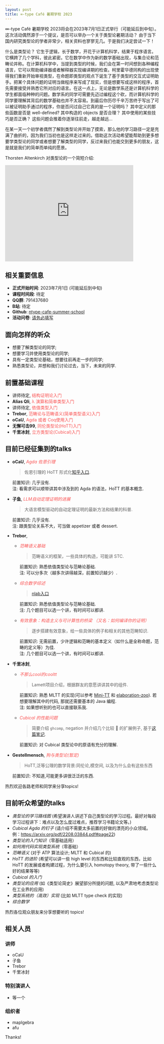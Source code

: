 ```yaml
---
layout: post
title: ∞-type Café 暑期学校 2023
---
```


∞-type Café 暑期学校 2023将会在2023年7月1日正式举行（可能延后到中旬）。这次活动偶然源于一个提议，是否可以举办一个关于类型论暑期活动？ 由于当下国内研究类型论的学者非常少，相关资料也寥寥无几。于是我们决定尝试一下！

什么是类型论？ 它生于逻辑，长于数学，开花于计算机科学，结果于程序语言。它横跨了几个学科，彼此紧密。它在数学中作为新的数学基础出现，与集合论和范畴论并称。在计算机科学中，当提到类型的时候，我们会在第一时间想到各种编程语言，它可以帮助编译器或者解释器实现编译期的检查。柯里霍华德同构的出现使得我们重新开始审视类型，在命题即类型的观点下诞生了基于类型的交互式证明助手。把某个具体问题的证明当做程序来写成了现实，但是想要写成这样的程序，首先需要接受并熟悉它所对应的语言。在这一点上，无论是数学系还是计算机科学的学生都面临种种的问题。数学系的同学可需要先迈过编程这个砍，而计算机科学的同学要理解其背后的数学基础也并不太容易。到最后你历尽千辛万苦终于写出了可以被证明助手通过的程序，你是否问过自己它真的是一个证明吗？ 其中定义的那些函数是否是 well-defined? 其中构造的 objects 是否合理？ 其中使用的某些技巧是否正确？ 这些问题会推着你逐渐往前走，越走越远...

在某一天一个初学者偶然了解到类型论并开始了摸索，那么他的学习路径一定是充满了曲折的，因为我们当初也是这样走过来的。借助这次活动希望能帮助到更多想要学类型论的同学或者想要了解类型的同学，反过来我们也能交到更多的朋友，这是就是我们的简单而单纯的愿景。 

Thorsten Altenkirch 对类型论的一个简短介绍:
<iframe width="420" height="315" src="https://player.bilibili.com/player.html?aid=229312966&bvid=BV1o8411f7Xt&cid=1150574396&page=1" frameborder="0" allowfullscreen></iframe>

## 相关重要信息

* **正式开始时间**: 2023年7月1日 (可能延后到中旬)
* **课程时间段**: 待定
* **QQ群**: 791437680
* **B站**: 待定
* **Github**: [ntype-cafe-summer-school](https://github.com/m4p1e/ntype-cafe-summer-school)
* **活动问卷**: [请务必填写](https://wj.qq.com/s2/12514980/c73d/)

## 面向怎样的听众
* 想要了解类型论的同学;
* 想要学习并使用类型论的同学;
* 具有一定类型论基础，想要往前再走一步的同学;
* 熟悉类型论，并想和我们讨论过去，当下，未来的同学.

## 前置基础课程
* 讲师待定, <font color='#fa5252'>结构证明论入门</font>
* **Alias Qli**, <font color='#fa5252'>λ 演算和简单类型入门</font>
* 讲师待定, <font color='#fa5252'>依值类型入门</font>
* **Trebor**, <font color='#fa5252'>范畴论与范畴语义(简单类型语义)入门</font>
* **oCaU**, <font color='#fa5252'>Agda 或者 Coq使用入门</font>
* **无懈可击99**, <font color='#fa5252'>同伦类型论(HoTT)入门</font>
* **千里冰封**, <font color='#fa5252'>立方类型论(Cubical)入门</font>

## 目前已经征集到的talks

* **oCaU**, <font color='#fa5252'><i>Agda 佐恩引理</i></font>
    > 佐恩引理的 HoTT 形式化[知乎入口](https://zhuanlan.zhihu.com/p/629641633).<br>

    前置知识: 几乎没有. <br>
    注: 看需求可以顺带讲其中涉及到的 Agda 的语法，HoTT 的基本概念.

* **子鱼**, <font color='#fa5252'><i>LLM自动定理证明的进展</i></font>
    > 大语言模型驱动的自动定理证明的最新方法和结果的科普.<br>

    前置知识: 几乎没有.<br>
    注: 跟类型论关系不大，可当做 appetizer 或者 dessert.

* **Trebor**, 
    * <font color='#fa5252'><i>范畴语义基础</i></font>
        > 范畴语义的框架，一些具体的构造，可能讲 STC. <br>

        前置知识: 熟悉依值类型论与范畴论基础.<br>
        注: 可以分多次（越多次讲得越深，前置知识越少）.

    * <font color='#fa5252'><i>综合数学综述</i></font>
        > [nlab入口](https://ncatlab.org/nlab/show/synthetic+mathematics) <br>

        前置知识: 熟悉依值类型论与范畴论基础.<br>
        注: 几个题目可以选一个讲，有时间可以都讲.

    * <font color='#fa5252'><i>有效意象：构造主义与可计算性的桥梁 （又名：如何编译你的证明）</i></font>
        > 逐步搭建有效意象，给一些具体的例子和相关的其他范畴知识.<br>

        前置知识: 无需前置，少许逻辑和范畴的基本定义（如什么是全称命题，范畴的定义等）为佳.<br>
        注: 几个题目可以选一个讲，有时间可以都讲.

* **千里冰封**,
    * <font color='#fa5252'><i>不那么cool的cooltt</i></font>
        > Lamett项目介绍，根据群友的意愿讲讲其中的组件.<br>

        前置知识: 熟悉 MLTT 的实现(可以参考 [Mini-TT](https://github.com/owo-lang/Mini-TT) 和 [elaboration-zoo](https://github.com/AndrasKovacs/elaboration-zoo)). 若想要理解其中的代码, 那就还需要基本的 Java 编程.<br>
        注: 如果想听别的也可以直接联系我.

    * <font color='#fa5252'><i>Cubical 的性能问题</i></font>
        > 简要介绍 `ghcomp`, negation 并介绍几个比较 🧠 的扩展例子, 基于[这篇笔记](https://vixra.org/abs/2306.0017).<br>

        前置知识: 对 Cubical 类型论中的原语有充分的理解.
* **Gestellmensch**, <font color='#fa5252'><i>狗与类型论(暂定)</i></font>
    > HoTT,泛等公理的数学背景:同伦论,模空间, 以及为什么会有这些东西<br>

    前置知识: 不知道,可能更多讲很泛泛的东西.
    

热烈欢迎各路老师和同学来分享topics!

## 目前听众希望的talks
* *类型论的学习路线图* (希望演讲人讲述下自己类型论的学习过程。最好对每段学习过程讲下：难点以及怎么度过难点，推荐学习书籍论文等。)
* *Cubical Agda 的钉子* (请介绍不需要太多前置的好做的漂亮的小众领域。例：<https://arxiv.org/pdf/2208.03844.pdf#page22>)
* *类型论的入门知识*（零基础适用）
* *如何用代码实现类型系统*（零基础）
* *范畴语义* (对于 ATP 算法设计; MLTT 和 Cubical 的)
* *HoTT 的进阶* (希望可以讲一些 high level 的东西和比较直观的东西，比如 HoTT 的发展或者构建过程，为什么要引入 homotopy theory,  带了一些什么好的结果等等)
* *Cubical 的入门*
* *类型论的应用* (如《类型论简史》展望部分所提的问题, 以及严肃地考虑类型论在工业界的应用)
* *类型系统的（高效）实现* (比如 MLTT type check 的实现)
* *综合数学*

热烈各位观众朋友来分享想要听的 topics!

## 相关人员
### 讲师
* oCaU
* 子鱼
* Trebor
* 千里冰封

### 特别演讲人
* 等一个

### 组织者

* maplgebra
* afu

Thanks!
